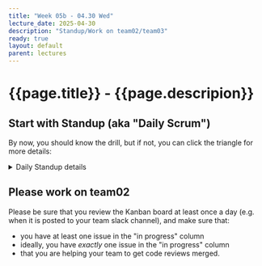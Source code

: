 ```yaml
---
title: "Week 05b - 04.30 Wed"
lecture_date: 2025-04-30
description: "Standup/Work on team02/team03"
ready: true
layout: default
parent: lectures
---
```


# {{page.title}} - {{page.descripion}}

## Start with Standup (aka "Daily Scrum")

By now, you should know the drill, but if not, you can click the triangle for more details:

<details markdown="1">
<summary markdown="1">Daily Standup details</summary>
Make a post in your team slack channel answering the three standup questions:
* What have you finished since last standup?
* What are you working on now?
* Are you stuck on anything, or blocked by anything?

When you see that everyone that is present has made a post in the channel (including anyone attending remotely via zoom), 
invite everyone to stand, and read out their post to the group.

Take note of anyone that's missing; `@` them on the slack channel, and ask them to make a standup post as soon as they get an opportunity.
</details>

## Please work on team02

Please be sure that you review the Kanban board at least once a day (e.g. when it is posted to your team slack channel), and make sure that:
* you have at least one issue in the "in progress" column
* ideally, you have *exactly* one issue in the "in progress" column
* that you are helping your team to get code reviews merged.

